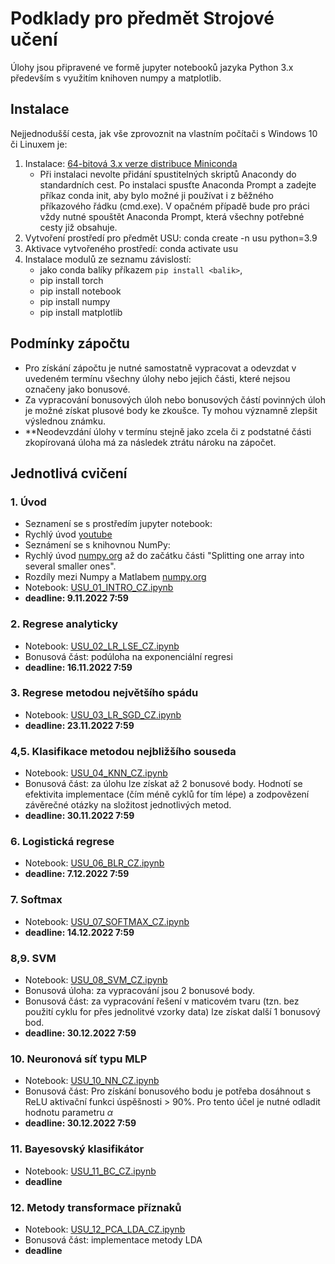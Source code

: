 # Podklady pro předmět Strojové učení

Úlohy jsou připravené ve formě jupyter notebooků jazyka Python 3.x především s využitím knihoven numpy a matplotlib.

## Instalace

Nejjednodušší cesta, jak vše zprovoznit na vlastním počítači s Windows 10 či Linuxem je:

1. Instalace: [64-bitová 3.x verze distribuce Miniconda](https://docs.conda.io/en/latest/miniconda.html)
	- Při instalaci nevolte přidání spustitelných skriptů Anacondy do standardních cest. Po instalaci spusťte Anaconda Prompt a zadejte příkaz conda init, aby bylo možné ji používat i z běžného příkazového řádku (cmd.exe). V opačném případě bude pro práci vždy nutné spouštět Anaconda Prompt, která všechny potřebné cesty již obsahuje.
2. Vytvoření prostředí pro předmět USU: conda create -n usu python=3.9
3. Aktivace vytvořeného prostředí: conda activate usu
4. Instalace modulů ze seznamu závislostí:
   - jako conda balíky příkazem `pip install <balik>`,
   - pip install torch
   - pip install notebook   
   - pip install numpy   
   - pip install matplotlib

## Podmínky zápočtu

- Pro získání zápočtu je nutné samostatně vypracovat a odevzdat v uvedeném termínu všechny úlohy nebo jejich části, které nejsou označeny jako bonusové.
- Za vypracování bonusových úloh nebo bonusových částí povinných úloh je možné získat plusové body ke zkoušce. Ty mohou významně zlepšit výslednou známku.
- **Neodevzdání úlohy v termínu stejně jako zcela či z podstatné části zkopírovaná úloha má za následek ztrátu nároku na zápočet.

## Jednotlivá cvičení

### 1. Úvod 
- Seznamení se s prostředím jupyter notebook:
- Rychlý úvod [youtube](https://www.youtube.com/watch?v=HW29067qVWk)
- Seznámení se s knihovnou NumPy:
- Rychlý úvod [numpy.org](https://numpy.org/doc/stable/user/quickstart.html) až do začátku části "Splitting one array into several smaller ones". 
- Rozdíly mezi Numpy a Matlabem [numpy.org](https://numpy.org/doc/stable/user/numpy-for-matlab-users.html)
- Notebook: [USU_01_INTRO_CZ.ipynb](USU_01_INTRO_CZ.ipynb)
- **deadline: 9.11.2022 7:59**
 
### 2. Regrese analyticky
- Notebook: [USU_02_LR_LSE_CZ.ipynb](USU_02_LR_LSE_CZ.ipynb)
- Bonusová část: podúloha na exponenciální regresi
- **deadline: 16.11.2022 7:59**

### 3. Regrese metodou největšího spádu
- Notebook: [USU_03_LR_SGD_CZ.ipynb](USU_03_LR_SGD_CZ.ipynb)
- **deadline: 23.11.2022 7:59**

### 4,5. Klasifikace metodou nejbližšího souseda
- Notebook: [USU_04_KNN_CZ.ipynb](USU_04_KNN_CZ.ipynb)
- Bonusová část: za úlohu lze získat až 2 bonusové body. Hodnotí se efektivita implementace (čím méně cyklů for tím lépe) a zodpovězení závěrečné otázky na složitost jednotlivých metod.
- **deadline: 30.11.2022 7:59**

### 6. Logistická regrese
- Notebook: [USU_06_BLR_CZ.ipynb](USU_06_BLR_CZ.ipynb)
- **deadline: 7.12.2022 7:59**

### 7. Softmax
- Notebook: [USU_07_SOFTMAX_CZ.ipynb](USU_07_SOFTMAX_CZ.ipynb)
- **deadline: 14.12.2022 7:59**

### 8,9. SVM
- Notebook: [USU_08_SVM_CZ.ipynb](USU_08_SVM_CZ.ipynb)
- Bonusová úloha: za vypracování jsou 2 bonusové body.
- Bonusová část: za vypracování řešení v maticovém tvaru (tzn. bez použití cyklu for přes jednolitvé vzorky data) lze získat další 1 bonusový bod.
- **deadline: 30.12.2022 7:59**

### 10. Neuronová síť typu MLP
- Notebook: [USU_10_NN_CZ.ipynb](USU_10_NN_CZ.ipynb)
- Bonusová část: Pro získání bonusového bodu je potřeba dosáhnout s ReLU aktivační funkci úspěšnosti > 90%. Pro tento účel je nutné odladit hodnotu parametru $\alpha$
- **deadline: 30.12.2022 7:59**

### 11. Bayesovský klasifikátor
- Notebook: [USU_11_BC_CZ.ipynb](USU_11_BC_CZ.ipynb)
- **deadline**

### 12. Metody transformace příznaků
- Notebook: [USU_12_PCA_LDA_CZ.ipynb](USU_12_PCA_LDA_CZ.ipynb)
- Bonusová část: implementace metody LDA
- **deadline**
